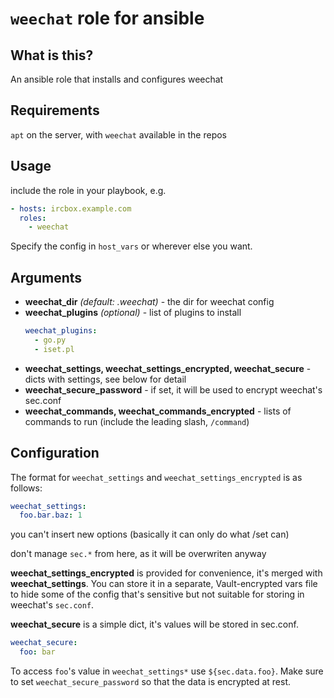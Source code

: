 # `weechat` role for ansible

## What is this?
An ansible role that installs and configures weechat

## Requirements
`apt` on the server, with `weechat` available in the repos

## Usage
include the role in your playbook, e.g.

```yaml
- hosts: ircbox.example.com
  roles:
    - weechat
```

Specify the config in `host_vars` or wherever else you want.

## Arguments
* **weechat_dir** *(default: .weechat)* - the dir for weechat config
* **weechat_plugins** *(optional)* - list of plugins to install
  ```yaml
  weechat_plugins:
    - go.py
    - iset.pl
  ```
* **weechat\_settings, weechat\_settings\_encrypted, weechat_secure** - dicts with settings, see below for detail
* **weechat\_secure\_password** - if set, it will be used to encrypt weechat's sec.conf
* **weechat\_commands, weechat\_commands\_encrypted** - lists of commands to run (include the leading slash, `/command`)

## Configuration
The format for `weechat_settings` and `weechat_settings_encrypted` is as follows:

```yaml
weechat_settings:
  foo.bar.baz: 1
```

you can't insert new options (basically it can only do what /set can)

don't manage `sec.*` from here, as it will be overwriten anyway


**weechat\_settings\_encrypted** is provided for convenience, it's merged with **weechat_settings**. You can store it in a separate, Vault-encrypted vars file to hide some of the config that's sensitive but not suitable for storing in weechat's `sec.conf`.

**weechat_secure** is a simple dict, it's values will be stored in sec.conf.
```yaml
weechat_secure:
  foo: bar
```
To access `foo`'s value in `weechat_settings*` use `${sec.data.foo}`.
Make sure to set `weechat_secure_password` so that the data is encrypted at rest.